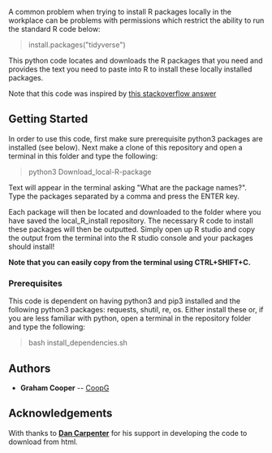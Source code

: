 A common problem when trying to install R packages locally in the workplace can be problems with permissions which restrict the ability to run the standard R code below: 

> install.packages("tidyverse")

This python code locates and downloads the R packages that you need and provides the text you need to paste into R to install these locally installed packages.

Note that this code was inspired by [this stackoverflow answer](https://stackoverflow.com/questions/17077494/how-do-i-convert-a-ipython-notebook-into-a-python-file-via-commandline)

## Getting Started

In order to use this code, first make sure prerequisite python3 packages are installed (see below). Next make a clone of this repository and open a terminal in this folder and type the following:

> python3 Download_local-R-package

Text will appear in the terminal asking "What are the package names?". Type the packages separated by a comma and press the ENTER key. 

Each package will then be located and downloaded to the folder where you have saved the local_R_install repository. 
The necessary R code to install these packages will then be outputted. Simply open up R studio and copy the output from the terminal into the R studio console and your packages should install!

**Note that you can easily copy from the terminal using CTRL+SHIFT+C.**

### Prerequisites

This code is dependent on having python3 and pip3 installed and the following python3 packages: requests, shutil, re, os. 
Either install these or, if you are less familiar with python, open a terminal in the repository folder and type the following:

> bash install_dependencies.sh

## Authors
* **Graham Cooper** -- [CoopG](https://github.com/CoopG)

## Acknowledgements

With thanks to **[Dan Carpenter](https://github.com/dansebcar)** for his support in developing the code to download from html.

